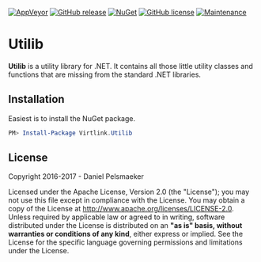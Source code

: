 [![AppVeyor](https://img.shields.io/appveyor/ci/Virtlink/utilib/master.svg)](https://ci.appveyor.com/project/Virtlink/utilib)
[![GitHub release](https://img.shields.io/github/release/Virtlink/utilib.svg)](https://github.com/Virtlink/utilib/releases)
[![NuGet](https://img.shields.io/nuget/v/Virtlink.Utilib.svg)](https://www.nuget.org/packages/Virtlink.Utilib/)
[![GitHub license](https://img.shields.io/github/license/Virtlink/utilib.svg)](http://www.apache.org/licenses/LICENSE-2.0)
[![Maintenance](https://img.shields.io/maintenance/yes/2017.svg)](https://github.com/Virtlink/utilib/commits/master)

# Utilib
**Utilib** is a utility library for .NET. It contains all those little utility classes and functions that are missing from the standard .NET libraries.

## Installation
Easiest is to install the NuGet package.

```PowerShell
PM> Install-Package Virtlink.Utilib
```

## License
Copyright 2016-2017 - Daniel Pelsmaeker

Licensed under the Apache License, Version 2.0 (the "License"); you may not use this file except in compliance with the License. You may obtain a copy of the License at <http://www.apache.org/licenses/LICENSE-2.0>. Unless required by applicable law or agreed to in writing, software distributed under the License is distributed on an **"as is" basis, without warranties or conditions of any kind**, either express or implied. See the License for the specific language governing permissions and limitations under the License.
